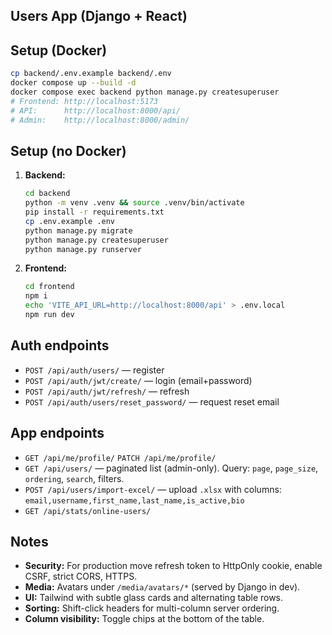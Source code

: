 ## Users App (Django + React)

## Setup (Docker)
```bash
cp backend/.env.example backend/.env
docker compose up --build -d
docker compose exec backend python manage.py createsuperuser
# Frontend: http://localhost:5173
# API:      http://localhost:8000/api/
# Admin:    http://localhost:8000/admin/
```

## Setup (no Docker)
1. **Backend:**
   ```bash
   cd backend
   python -m venv .venv && source .venv/bin/activate
   pip install -r requirements.txt
   cp .env.example .env
   python manage.py migrate
   python manage.py createsuperuser
   python manage.py runserver
   ```
2. **Frontend:**
   ```bash
   cd frontend
   npm i
   echo 'VITE_API_URL=http://localhost:8000/api' > .env.local
   npm run dev
   ```

## Auth endpoints
- `POST /api/auth/users/` — register
- `POST /api/auth/jwt/create/` — login (email+password)
- `POST /api/auth/jwt/refresh/` — refresh
- `POST /api/auth/users/reset_password/` — request reset email

## App endpoints
- `GET /api/me/profile/` `PATCH /api/me/profile/`
- `GET /api/users/` — paginated list (admin-only). Query: `page`, `page_size`, `ordering`, `search`, filters.
- `POST /api/users/import-excel/` — upload `.xlsx` with columns: `email,username,first_name,last_name,is_active,bio`
- `GET /api/stats/online-users/`

## Notes
- **Security:** For production move refresh token to HttpOnly cookie, enable CSRF, strict CORS, HTTPS.
- **Media:** Avatars under `/media/avatars/*` (served by Django in dev).
- **UI:** Tailwind with subtle glass cards and alternating table rows.
- **Sorting:** Shift-click headers for multi-column server ordering.
- **Column visibility:** Toggle chips at the bottom of the table.
